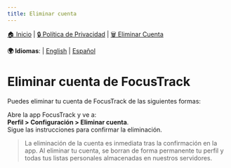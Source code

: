 ```yaml
---
title: Eliminar cuenta
---
```


[🏠 Inicio](https://angelchv.github.io/FocusTrack/es/) | [🔒 Política de Privacidad](https://angelchv.github.io/FocusTrack/es/privacy-policy) | [🗑️ Eliminar Cuenta](https://angelchv.github.io/FocusTrack/es/delete-account)

**🌍 Idiomas**: | [English](https://angelchv.github.io/FocusTrack/en/delete-account) | [Español](https://angelchv.github.io/FocusTrack/es/delete-account)

# Eliminar cuenta de FocusTrack

Puedes eliminar tu cuenta de FocusTrack de las siguientes formas:

   Abre la app FocusTrack y ve a:  
   **Perfil > Configuración > Eliminar cuenta**.  
   Sigue las instrucciones para confirmar la eliminación.

   > La eliminación de la cuenta es inmediata tras la confirmación en la app.
   > Al eliminar tu cuenta, se borran de forma permanente tu perfil y todas tus listas personales almacenadas en nuestros servidores.
